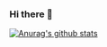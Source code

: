 ### Hi there 👋

<!--
**cyang812/cyang812** is a ✨ _special_ ✨ repository because its `README.md` (this file) appears on your GitHub profile.

Here are some ideas to get you started:

- 🔭 I’m currently working on ...
- 🌱 I’m currently learning ...
- 👯 I’m looking to collaborate on ...
- 🤔 I’m looking for help with ...
- 💬 Ask me about ...
- 📫 How to reach me: ...
- 😄 Pronouns: ...
- ⚡ Fun fact: ...
-->
[![Anurag's github stats](https://github-readme-stats.vercel.app/api?username=anuraghazra)](https://github.com/anuraghazra/github-readme-stats)
